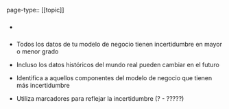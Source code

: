 page-type:: [[topic]]
- ### 
- Todos los datos de tu modelo de negocio tienen incertidumbre en mayor o menor grado
- Incluso los datos históricos del mundo real pueden cambiar en el futuro

- Identifica a aquellos componentes del modelo de negocio que tienen más incertidumbre
- Utiliza marcadores para reflejar la incertidumbre (? - ?????)

